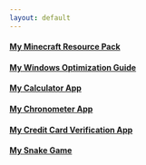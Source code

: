 ```yaml
---
layout: default
---
```


#### [My Minecraft Resource Pack](pages/cotcotpack.md)
#### [My Windows Optimization Guide](pages/opti.md)
#### [My Calculator App](https://github.com/PouletEnSlip/Calculator)
#### [My Chronometer App](https://github.com/PouletEnSlip/Chronometer)
#### [My Credit Card Verification App](https://github.com/PouletEnSlip/CreditCardVerification)
#### [My Snake Game](https://github.com/PouletEnSlip/Snake)
